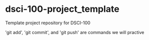 # dsci-100-project_template
Template project repository for DSCI-100

'git add', 'git commit', and 'git push' are commands we will practive